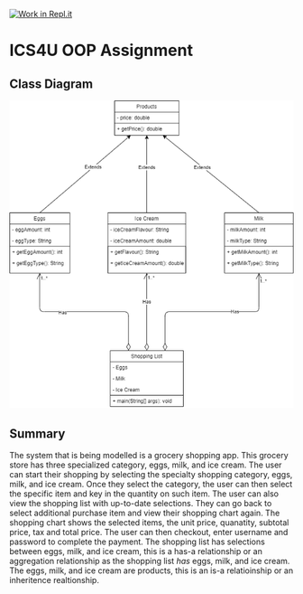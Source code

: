 [![Work in Repl.it](https://classroom.github.com/assets/work-in-replit-14baed9a392b3a25080506f3b7b6d57f295ec2978f6f33ec97e36a161684cbe9.svg)](https://classroom.github.com/online_ide?assignment_repo_id=4818938&assignment_repo_type=AssignmentRepo)
# ICS4U OOP Assignment

## Class Diagram
![Image of Class Diagram](https://github.com/SACHSTech/oop-assignment-DouglasLau895-rm/blob/main/ICS4UOOPAssignmentClassDiagram.png)

## Summary
The system that is being modelled is a grocery shopping app. This grocery store has three specialized category, eggs, milk, and ice cream. The user can start their shopping by selecting the specialty shopping category, eggs, milk, and ice cream. Once they select the category, the user can then select the specific item and key in the quantity on such item. The user can also view the shopping list with up-to-date selections. They can go back to select additional purchase item and view their shopping chart again. The shopping chart shows the selected items, the unit price, quanatity, subtotal price, tax and total price. The user can then checkout, enter username and password to complete the payment. The shopping list has selections between eggs, milk, and ice cream, this is a has-a relationship or an aggregation relationship as the shopping list *has* eggs, milk, and ice cream. The eggs, milk, and ice cream are products, this is an is-a relatioinship or an inheritence realtionship.